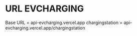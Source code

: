 # URL EVCHARGING
Base URL = api-evcharging.vercel.app
chargingstation = api-evcharging.vercel.app/chargingstation

